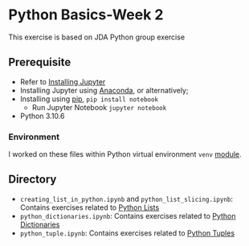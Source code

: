 # Python Basics-Week 2
This exercise is based on JDA Python group exercise

## Prerequisite
- Refer to [Installing Jupyter](https://jupyter.org/install)
- Installing Jupyter using [Anaconda](https://www.anaconda.com/download), or alternatively;
- Installing using [pip](https://pip.pypa.io/en/stable/), `pip install notebook`
  - Run Jupyter Notebook `jupyter notebook`
- Python 3.10.6

### Environment
I worked on these files within Python virtual environment `venv` [module](https://docs.python.org/3/library/venv.html).

## Directory
- `creating_list_in_python.ipynb` and `python_list_slicing.ipynb`: Contains exercises related to [Python Lists](https://www.w3schools.com/python/python_lists.asp)
- `python_dictionaries.ipynb`: Contains exercises related to [Python Dictionaries](https://www.w3schools.com/python/python_dictionaries.asp)
- `python_tuple.ipynb`: Contains exercises related to [Python Tuples](https://www.w3schools.com/python/python_tuples.asp)


